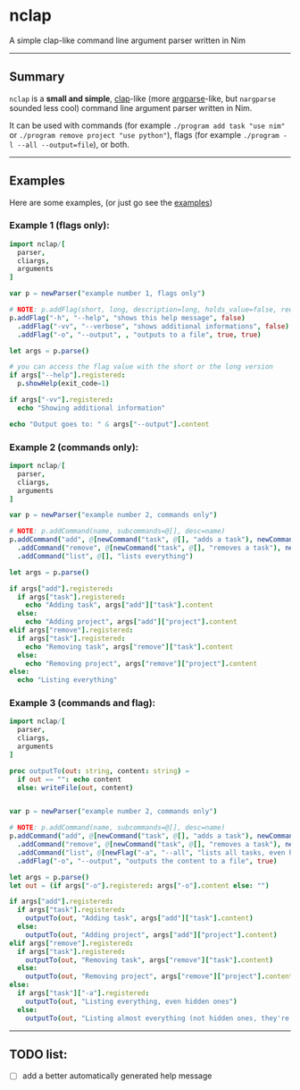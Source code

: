 # nclap
A simple clap-like command line argument parser written in Nim

---

## Summary
`nclap` is a **small and simple**, [clap](https://github.com/clap-rs/clap)-like (more [argparse](https://docs.python.org/3/library/argparse.html)-like, but `nargparse` sounded less cool)
command line argument parser written in Nim.

It can be used with commands (for example `./program add task "use nim"` or `./program remove project "use python"`),
flags (for example `./program -l --all --output=file`), or both.

---

## Examples

Here are some examples, (or just go see the [examples](https://github.com/AinTEAsports/nclap))

### Example 1 (flags only):
```nim
import nclap/[
  parser,
  cliargs,
  arguments
]

var p = newParser("example number 1, flags only")

# NOTE: p.addFlag(short, long, description=long, holds_value=false, required=false)
p.addFlag("-h", "--help", "shows this help message", false)
  .addFlag("-vv", "--verbose", "shows additional informations", false)
  .addFlag("-o", "--output", , "outputs to a file", true, true)

let args = p.parse()

# you can access the flag value with the short or the long version
if args["--help"].registered:
  p.showHelp(exit_code=1)

if args["-vv"].registered:
  echo "Showing additional information"

echo "Output goes to: " & args["--output"].content
```


### Example 2 (commands only):
```nim
import nclap/[
  parser,
  cliargs,
  arguments
]

var p = newParser("example number 2, commands only")

# NOTE: p.addCommand(name, subcommands=@[], desc=name)
p.addCommand("add", @[newCommand("task", @[], "adds a task"), newCommand("project", @[], "adds a project")], "")
  .addCommand("remove", @[newCommand("task", @[], "removes a task"), newCommand("project", @[], "removes a project")], "")
  .addCommand("list", @[], "lists everything")

let args = p.parse()

if args["add"].registered:
  if args["task"].registered:
    echo "Adding task", args["add"]["task"].content
  else:
    echo "Adding project", args["add"]["project"].content
elif args["remove"].registered:
  if args["task"].registered:
    echo "Removing task", args["remove"]["task"].content
  else:
    echo "Removing project", args["remove"]["project"].content
else:
  echo "Listing everything"
```


### Example 3 (commands and flag):
```nim
import nclap/[
  parser,
  cliargs,
  arguments
]

proc outputTo(out: string, content: string) =
  if out == "": echo content
  else: writeFile(out, content)


var p = newParser("example number 2, commands only")

# NOTE: p.addCommand(name, subcommands=@[], desc=name)
p.addCommand("add", @[newCommand("task", @[], "adds a task"), newCommand("project", @[], "adds a project")], "")
  .addCommand("remove", @[newCommand("task", @[], "removes a task"), newCommand("project", @[], "removes a project")], "")
  .addCommand("list", @[newFlag("-a", "--all", "lists all tasks, even hidden ones")], "listing everything")
  .addFlag("-o", "--output", "outputs the content to a file", true)

let args = p.parse()
let out = (if args["-o"].registered: args["-o"].content else: "")

if args["add"].registered:
  if args["task"].registered:
    outputTo(out, "Adding task", args["add"]["task"].content)
  else:
    outputTo(out, "Adding project", args["add"]["project"].content)
elif args["remove"].registered:
  if args["task"].registered:
    outputTo(out, "Removing task", args["remove"]["task"].content)
  else:
    outputTo(out, "Removing project", args["remove"]["project"].content)
else:
  if args["task"]["-a"].registered:
    outputTo(out, "Listing everything, even hidden ones")
  else:
    outputTo(out, "Listing almost everything (not hidden ones, they're hidden for a reason)")
```

---

## TODO list:
- [ ] add a better automatically generated help message

